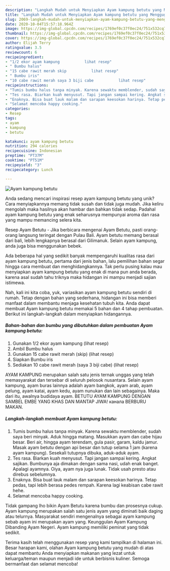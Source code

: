 ```yaml
---
description: "Langkah Mudah untuk Menyiapkan Ayam kampung betutu yang Menggugah Selera"
title: "Langkah Mudah untuk Menyiapkan Ayam kampung betutu yang Menggugah Selera"
slug: 2069-langkah-mudah-untuk-menyiapkan-ayam-kampung-betutu-yang-menggugah-selera
date: 2020-10-04T15:57:18.964Z
image: https://img-global.cpcdn.com/recipes/1769ef0c37f0ec24/751x532cq70/ayam-kampung-betutu-foto-resep-utama.jpg
thumbnail: https://img-global.cpcdn.com/recipes/1769ef0c37f0ec24/751x532cq70/ayam-kampung-betutu-foto-resep-utama.jpg
cover: https://img-global.cpcdn.com/recipes/1769ef0c37f0ec24/751x532cq70/ayam-kampung-betutu-foto-resep-utama.jpg
author: Elijah Terry
ratingvalue: 3.5
reviewcount: 6
recipeingredient:
- "1/2 ekor ayam kampung           lihat resep"
- " Bumbu halus"
- "15 cabe rawit merah skip           lihat resep"
- " Bumbu iris"
- "10 cabe rawit merah saya 3 biji cabe           lihat resep"
recipeinstructions:
- "Tumis bumbu halus tanpa minyak. Karena sewaktu memblender, sudah saya beri minyak. Aduk hingga matang. Masukkan ayam dan cabe hijau besar. Beri air, hingga ayam terendam, gula pasir, garam, kaldu jamur. Masak ayam betutu dengan api besar dan tutup selama 1 jam (karena ayam kampung). Sesekali tutupnya dibuka, aduk-aduk ayam."
- "Tes rasa. Biarkan kuah menyusut. Tapi jangan sampai kering. Angkat sajikan. Bumbunya aja dimakan dengan sama nasi, udah enak banget. Apalagi ayamnya. Oiya, ayam nya juga lunak. Tidak usah presto atau direbus sebelumnya."
- "Enaknya. Bisa buat lauk malam dan sarapan keesokan harinya. Tetap pedas, tapi lebih berasa pedes rempah. Karena lagi keabisan cabe rawit hehe."
- "Selamat mencoba happy cooking."
categories:
- Resep
tags:
- ayam
- kampung
- betutu

katakunci: ayam kampung betutu 
nutrition: 294 calories
recipecuisine: Indonesian
preptime: "PT37M"
cooktime: "PT51M"
recipeyield: "3"
recipecategory: Lunch

---
```



![Ayam kampung betutu](https://img-global.cpcdn.com/recipes/1769ef0c37f0ec24/751x532cq70/ayam-kampung-betutu-foto-resep-utama.jpg)

Anda sedang mencari inspirasi resep ayam kampung betutu yang unik? Cara menyiapkannya memang tidak susah dan tidak juga mudah. Jika keliru mengolah maka hasilnya akan hambar dan bahkan tidak sedap. Padahal ayam kampung betutu yang enak seharusnya mempunyai aroma dan rasa yang mampu memancing selera kita.

Resep Ayam Betutu - Jika berbicara mengenai Ayam Betutu, pasti orang-orang langsung teringat dengan Pulau Bali. Ayam betutu memang berasal dari bali, lebih lengkapnya berasal dari Gilimanuk. Selain ayam kampung, anda juga bisa menggunakan bebek.

Ada beberapa hal yang sedikit banyak mempengaruhi kualitas rasa dari ayam kampung betutu, pertama dari jenis bahan, lalu pemilihan bahan segar hingga cara membuat dan menghidangkannya. Tak perlu pusing kalau mau menyiapkan ayam kampung betutu yang enak di mana pun anda berada, karena asal sudah tahu triknya maka hidangan ini mampu menjadi sajian istimewa.


Nah, kali ini kita coba, yuk, variasikan ayam kampung betutu sendiri di rumah. Tetap dengan bahan yang sederhana, hidangan ini bisa memberi manfaat dalam membantu menjaga kesehatan tubuh kita. Anda dapat membuat Ayam kampung betutu memakai 5 bahan dan 4 tahap pembuatan. Berikut ini langkah-langkah dalam menyiapkan hidangannya.

<!--inarticleads1-->

##### Bahan-bahan dan bumbu yang dibutuhkan dalam pembuatan Ayam kampung betutu:

1. Gunakan 1/2 ekor ayam kampung           (lihat resep)
1. Ambil  Bumbu halus
1. Gunakan 15 cabe rawit merah (skip)           (lihat resep)
1. Siapkan  Bumbu iris
1. Sediakan 10 cabe rawit merah (saya 3 biji cabe)           (lihat resep)


AYAM KAMPUNG merupakan salah satu jenis ternak unggas yang telah memasyarakat dan tersebar di seluruh pelosok nusantara. Selain ayam kampung, ayam buras lainnya adalah ayam bangkok, ayam arab, ayam pelung, ayam katai, ayam kedu, ayam nunukan dan lain sebagainya. Maka dari itu, awalnya budidaya ayam. BETUTU AYAM KAMPUNG DENGAN SAMBEL EMBE YANG KHAS DAN MANTAP JIWA! канала BERBURU MAKAN. 

<!--inarticleads2-->

##### Langkah-langkah membuat Ayam kampung betutu:

1. Tumis bumbu halus tanpa minyak. Karena sewaktu memblender, sudah saya beri minyak. Aduk hingga matang. Masukkan ayam dan cabe hijau besar. Beri air, hingga ayam terendam, gula pasir, garam, kaldu jamur. Masak ayam betutu dengan api besar dan tutup selama 1 jam (karena ayam kampung). Sesekali tutupnya dibuka, aduk-aduk ayam.
1. Tes rasa. Biarkan kuah menyusut. Tapi jangan sampai kering. Angkat sajikan. Bumbunya aja dimakan dengan sama nasi, udah enak banget. Apalagi ayamnya. Oiya, ayam nya juga lunak. Tidak usah presto atau direbus sebelumnya.
1. Enaknya. Bisa buat lauk malam dan sarapan keesokan harinya. Tetap pedas, tapi lebih berasa pedes rempah. Karena lagi keabisan cabe rawit hehe.
1. Selamat mencoba happy cooking.


Tidak gampang lho bikin Ayam Betutu karena bumbu dan prosesnya cukup. Ayam kampung merupakan salah satu jenis ayam yang diminati baik daging atau telurnya. Masyarakat sendiri mengenalnya sebagai ayam kampung sebab ayam ini merupakan ayam yang. Keunggulan Ayam Kampung Dibanding Ayam Negeri. Ayam kampung memiliki peminat yang tidak sedikit. 

Terima kasih telah menggunakan resep yang kami tampilkan di halaman ini. Besar harapan kami, olahan Ayam kampung betutu yang mudah di atas dapat membantu Anda menyiapkan makanan yang lezat untuk keluarga/teman maupun menjadi ide untuk berbisnis kuliner. Semoga bermanfaat dan selamat mencoba!
